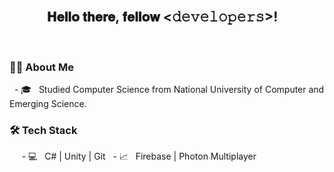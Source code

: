 <div align="center">
  <h2> 𝐇𝐞𝐥𝐥𝐨 𝐭𝐡𝐞𝐫𝐞, 𝐟𝐞𝐥𝐥𝐨𝐰 <𝚍𝚎𝚟𝚎𝚕𝚘𝚙𝚎𝚛𝚜>! 
<!--     <img src="https://icons8.com/icon/tM5WsaZgzeEC/jake" width="1px">  -->
  </h2>
</div>

<div align="left">

  <h3> 👨‍💻 About Me </h3>

  - 🎓 &nbsp; Studied Computer Science from National University of Computer and Emerging Science.
 
  <h3>🛠 Tech Stack</h3>
  
  - 💻 &nbsp; C# | Unity | Git
  - 📈 &nbsp; Firebase | Photon Multiplayer

  
</div>
